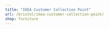 ```yaml
---
title: "IKEA Customer Collection Point"
url: /bristol/ikea-customer-collection-point/
shop: furniture
---
```


